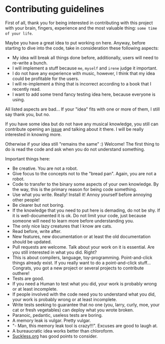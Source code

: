 # Contributing guidelines

First of all, thank you for being interested in contributing with this project with your brain, fingers, experience and the most
valuable thing: ``some time of your life``.

Maybe you have a great idea to put working on here. Anyway, before starting to dive into the code, take in consideration
these following aspects:

- My idea will break all things done before, additionally, users will need to re-write a bunch.
- I will implement a stuff because ``me``, ``myself`` and ``irene`` judge it important.
- I do not have any experience with music, however, I think that my idea could be profitable for the users.
- I will re-implement a thing that is incorrect according to a book that I recently read.
- I want to add some trend fancy testing idea here, because everyone is using.

All listed aspects are bad... If your "idea" fits with one or more of them, I still say thank you, but no.

If you have some idea but do not have any musical knowledge, you still can contribute opening an [issue](https://github.com/rafael-santiago/tulip/issues)
and talking about it there. I will be really interested in knowing more.

Otherwise if your idea still "remains the same" :) Welcome! The first thing to do is read the code and ask when you do not
understand something.

Important things here:

- Be creative. You are not a robot.
- Give focus to the concepts not to the "bread pan". Again, you are not a robot.
- Code to transfer to the binary some aspects of your own knowledge. By the way, this is the primary reason for being code something.
- Use what you write. Really! Install it! Annoy yourself before annoying other people!
- Be clearer but not boring.
- If the knowledge that you need to put here is demading, do not be shy. If it is well-documented it is ok. Do not limit your code, just because someone will need to learn more before understanding you.
- The only nice lazy creatures that I know are cats.
- Read before, write after.
- New features, new documentation or at least the old documentation should be updated.
- Pull requests are welcome. Talk about your work on it is essential. Are you still interested in what you did. Right?
- This is about compilers, language, toy-programming. Point-and-click things already exist. If you really want to do a point-and-click stuff... Congrats, you got a new project or several projects to contribute outhere!
- Tests are good.
- If you need a Human to test what you did, your work is probably wrong or at least incomplete.
- If people involved with the code need you to understand what you did, your work is probably wrong or at least incomplete.
- Write tests seeking to guarantee that no one (you, larry, curly, moe, your cat or fresh vegetables) can deploy what you wrote broken.
- Paranoic, pedantic, useless tests are boring.
- A memory leak is vulgar. Pretty vulgar.
- "- Man, this memory leak tool is crazy!!!". Excuses are good to laugh at.
- A bureaucratic idea works better than chloroform.
- [Suckless.org](http://suckless.org/philosophy) has good points to consider.
